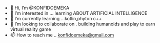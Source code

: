 - 👋 Hi, I’m @KONFIDOEMEKA
- 👀 I’m interested in ... learning ABOUT ARTIFICIAL INTELLIGENCE
- 🌱 I’m currently learning ...kotlin,phyton c++
- 🧠 I’m looking to collaborate on . building humanoids and play to earn virtual reality game 
- 📫 How to reach me ..
konfidoemeka@gmail.com

<!---
KONFIDOEMEKA/KONFIDOEMEKA is a ✨ special ✨ repository because its `README.md` (this file) appears on your GitHub profile.
You can click the Preview link to take a look at your changes.
--->
